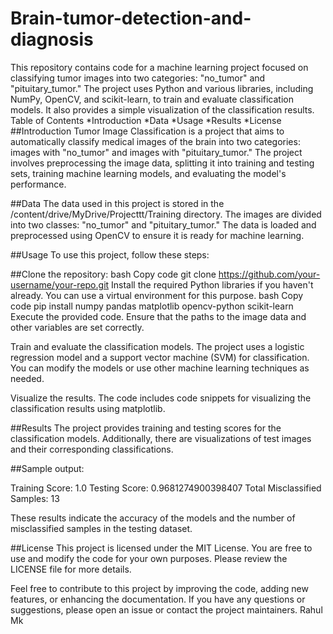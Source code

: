 # Brain-tumor-detection-and-diagnosis
This repository contains code for a machine learning project focused on classifying tumor images into two categories: "no_tumor" and "pituitary_tumor." The project uses Python and various libraries, including NumPy, OpenCV, and scikit-learn, to train and evaluate classification models. It also provides a simple visualization of the classification results.
Table of Contents
*Introduction
*Data
*Usage
*Results
*License
##Introduction
Tumor Image Classification is a project that aims to automatically classify medical images of the brain into two categories: images with "no_tumor" and images with "pituitary_tumor." The project involves preprocessing the image data, splitting it into training and testing sets, training machine learning models, and evaluating the model's performance.

##Data
The data used in this project is stored in the /content/drive/MyDrive/Projecttt/Training directory. The images are divided into two classes: "no_tumor" and "pituitary_tumor." The data is loaded and preprocessed using OpenCV to ensure it is ready for machine learning.

##Usage
To use this project, follow these steps:

##Clone the repository:
bash
Copy code
git clone https://github.com/your-username/your-repo.git
Install the required Python libraries if you haven't already. You can use a virtual environment for this purpose.
bash
Copy code
pip install numpy pandas matplotlib opencv-python scikit-learn
Execute the provided code. Ensure that the paths to the image data and other variables are set correctly.

Train and evaluate the classification models. The project uses a logistic regression model and a support vector machine (SVM) for classification. You can modify the models or use other machine learning techniques as needed.

Visualize the results. The code includes code snippets for visualizing the classification results using matplotlib.

##Results
The project provides training and testing scores for the classification models. Additionally, there are visualizations of test images and their corresponding classifications.

##Sample output:

Training Score: 1.0
Testing Score: 0.9681274900398407
Total Misclassified Samples: 13

These results indicate the accuracy of the models and the number of misclassified samples in the testing dataset.

##License
This project is licensed under the MIT License. You are free to use and modify the code for your own purposes. Please review the LICENSE file for more details.

Feel free to contribute to this project by improving the code, adding new features, or enhancing the documentation. If you have any questions or suggestions, please open an issue or contact the project maintainers.
Rahul Mk
